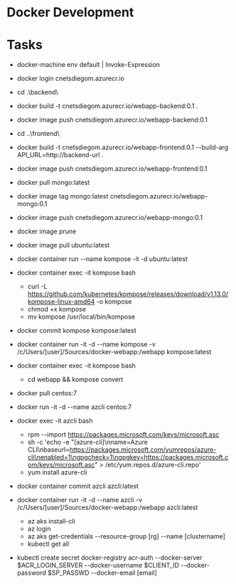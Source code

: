 Docker Development
======================

# Tasks
* docker-machine env default | Invoke-Expression
* docker login cnetsdiegom.azurecr.io
* cd .\backend\
* docker build -t cnetsdiegom.azurecr.io/webapp-backend:0.1 .
* docker image push cnetsdiegom.azurecr.io/webapp-backend:0.1
* cd ..\frontend\
* docker build -t cnetsdiegom.azurecr.io/webapp-frontend:0.1 --build-arg API_URL=http://backend-url .
* docker image push cnetsdiegom.azurecr.io/webapp-frontend:0.1
* docker pull mongo:latest
* docker image tag mongo:latest cnetsdiegom.azurecr.io/webapp-mongo:0.1
* docker image push cnetsdiegom.azurecr.io/webapp-mongo:0.1
* docker image prune
* docker image pull ubuntu:latest
* docker container run --name kompose -it -d ubuntu:latest
* docker container exec -it kompose bash
  - curl -L https://github.com/kubernetes/kompose/releases/download/v1.13.0/kompose-linux-amd64 -o kompose
  - chmod +x kompose
  - mv kompose /usr/local/bin/kompose
* docker commit kompose kompose:latest
* docker container run -it -d --name kompose -v /c/Users/[user]/Sources/docker-webapp:/webapp kompose:latest
* docker container exec -it kompose bash
  - cd webapp && kompose convert
* docker pull centos:7
* docker run -it -d --name azcli centos:7
* docker exec -it azcli bash
  - rpm --import https://packages.microsoft.com/keys/microsoft.asc
  - sh -c 'echo -e "[azure-cli]\nname=Azure CLI\nbaseurl=https://packages.microsoft.com/yumrepos/azure-cli\nenabled=1\ngpgcheck=1\ngpgkey=https://packages.microsoft.com/keys/microsoft.asc" > /etc/yum.repos.d/azure-cli.repo'
  - yum install azure-cli
* docker container commit azcli azcli:latest
* docker container run -it -d --name azcli -v /c/Users/[user]/Sources/docker-webapp:/webapp azcli:latest
  - az aks install-cli
  - az login
  - az aks get-credentials --resource-group [rg] --name [clustername]
  - kubectl get all

*  kubectl create secret docker-registry acr-auth --docker-server $ACR_LOGIN_SERVER --docker-username $CLIENT_ID --docker-password $SP_PASSWD --docker-email [email]
